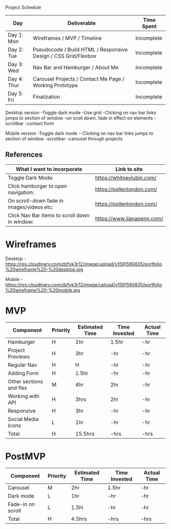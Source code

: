 Project Schedule

|  Day | Deliverable | Time Spent
|---|---|---|
|Day 1: Mon| Wireframes / MVP / Timeline| Incomplete
|Day 2: Tue| Pseudocode / Build HTML / Responsive Design / CSS Grid/Flexbox| Incomplete
|Day 3: Wed| Nav Bar and Hamburger / About Me| Incomplete
|Day 4: Thur| Carousel Projects / Contact Me Page / Working Prototype| Incomplete
|Day 5: Fri| Finalization| Incomplete


 Desktop version
-Toggle dark mode
-Use grid
-Clicking on nav bar links jumps to section of window
-on scoll down, fade in effect on elements
-scrollbar
-contact form

 Mobile version
-Toggle dark mode
--Clicking on nav bar links jumps to section of window
-scrollbar
-carousel through projects
## References
| What I want to incorporate | Link to site
---|---
|Toggle Dark Mode: | https://whitneylubin.com/
|Click hamburger to open navigation: | https://pollenlondon.com/
|On scroll-down fade in images/videos etc: | https://pollenlondon.com/
|Click Nav Bar Items to scroll down in window: | https://www.lianapenn.com/

# Wireframes
Desktop - https://res.cloudinary.com/dzfyk3r12/image/upload/v1591590835/portfolio%20wireframe%20-%20desktop.jpg

Mobile - https://res.cloudinary.com/dzfyk3r12/image/upload/v1591590835/portfolio%20wireframe%20-%20mobile.jpg

# MVP
| Component	| Priority	| Estimated Time |	Time Invested	| Actual Time
|---|---|---|---|---|
|Hamburger	|H	|1hr	|1.5hr	|-hr
|Project Previews	|H	|3hr	|-hr	|-hr
|Regular Nav	|H	|H	|-hr	|-hr
|Adding Form	|H	|1.5hr	|-hr	|-hr
|Other sections and flex	|M	|4hr	|2hr	|-hr
|Working with API	|H	|3hrs	|2hr	|-hr
|Responsive	|H	|3hr	|-hr	|-hr
|Social Media Icons	|L	|1hr	|-hr	|-hr
|Total	|H	|15.5hrs	|-hrs	|-hrs

# PostMVP
| Component	| Priority	| Estimated Time |	Time Invested	| Actual Time
|---|---|---|---|---|
|Carousel	|M	|2hr	|1.5hr	|-hr
|Dark mode	|L	|1hr	|-hr	|-hr
|Fade-in on scroll	|L	|1.5H	|-hr	|-hr
|Total	|H	|4.5hrs	|-hrs	|-hrs
